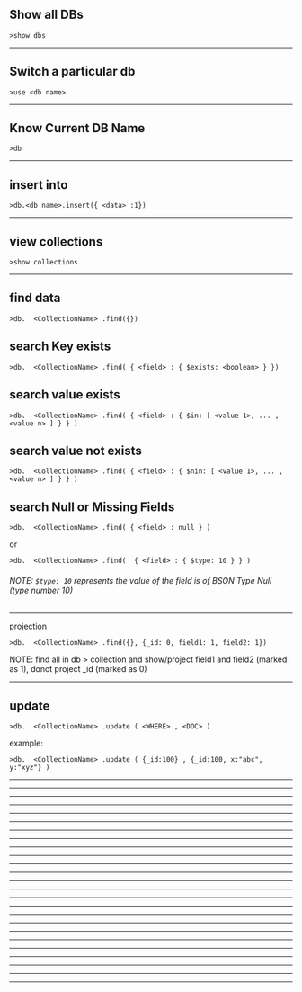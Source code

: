 Show all DBs
--------------------------------------------------------------------------------------------------------------------------------
```
>show dbs
```
________________________________________________________________________________________________________________________________
Switch a particular db
--------------------------------------------------------------------------------------------------------------------------------
```
>use <db name>
```
________________________________________________________________________________________________________________________________

Know Current DB Name
--------------------------------------------------------------------------------------------------------------------------------
```
>db
```
________________________________________________________________________________________________________________________________
insert into 
--------------------------------------------------------------------------------------------------------------------------------
```
>db.<db name>.insert({ <data> :1})
```
________________________________________________________________________________________________________________________________
view collections
--------------------------------------------------------------------------------------------------------------------------------
```
>show collections
```
________________________________________________________________________________________________________________________________
find data
--------------------------------------------------------------------------------------------------------------------------------
```
>db.  <CollectionName> .find({})
```
search Key exists
--------------------------------------------------------------------------------------------------------------------------------
```
>db.  <CollectionName> .find( { <field> : { $exists: <boolean> } })
```
search value exists
--------------------------------------------------------------------------------------------------------------------------------
```
>db.  <CollectionName> .find( { <field> : { $in: [ <value 1>, ... , <value n> ] } } )
```
search value not exists
--------------------------------------------------------------------------------------------------------------------------------
```
>db.  <CollectionName> .find( { <field> : { $nin: [ <value 1>, ... , <value n> ] } } )
```
search Null or Missing Fields
--------------------------------------------------------------------------------------------------------------------------------
```
>db.  <CollectionName> .find( { <field> : null } )
```
or 
```
>db.  <CollectionName> .find(  { <field> : { $type: 10 } } )
```
###### NOTE: `$type: 10` represents the value of the field is of BSON Type Null (type number 10) 
--------------------------------------------------------------------------------------------------------------------------------
projection
```
>db.  <CollectionName> .find({}, {_id: 0, field1: 1, field2: 1})
```
NOTE: find all in db > collection and show/project field1 and field2 (marked as 1), donot project _id (marked as 0) 
________________________________________________________________________________________________________________________________
update
--------------------------------------------------------------------------------------------------------------------------------
```
>db.  <CollectionName> .update ( <WHERE> , <DOC> )
```
example:
```
>db.  <CollectionName> .update ( {_id:100} , {_id:100, x:"abc", y:"xyz"} )
```
________________________________________________________________________________________________________________________________

--------------------------------------------------------------------------------------------------------------------------------

________________________________________________________________________________________________________________________________

--------------------------------------------------------------------------------------------------------------------------------

________________________________________________________________________________________________________________________________

--------------------------------------------------------------------------------------------------------------------------------

________________________________________________________________________________________________________________________________

--------------------------------------------------------------------------------------------------------------------------------

________________________________________________________________________________________________________________________________

--------------------------------------------------------------------------------------------------------------------------------

________________________________________________________________________________________________________________________________

--------------------------------------------------------------------------------------------------------------------------------

________________________________________________________________________________________________________________________________

--------------------------------------------------------------------------------------------------------------------------------

________________________________________________________________________________________________________________________________

--------------------------------------------------------------------------------------------------------------------------------

________________________________________________________________________________________________________________________________

--------------------------------------------------------------------------------------------------------------------------------

________________________________________________________________________________________________________________________________

--------------------------------------------------------------------------------------------------------------------------------

________________________________________________________________________________________________________________________________

--------------------------------------------------------------------------------------------------------------------------------

________________________________________________________________________________________________________________________________

--------------------------------------------------------------------------------------------------------------------------------

________________________________________________________________________________________________________________________________
